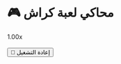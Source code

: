 <!DOCTYPE html>
<html lang="ar">
<head>
  <meta charset="UTF-8">
  <title>🎮 محاكي لعبة كراش</title>
  <link rel="stylesheet" href="style.css">
</head>
<body>
  <h1>🎮 محاكي لعبة كراش</h1>
  <div id="crashContainer">
    <canvas id="crashChart" width="300" height="200"></canvas>
    <div id="crashMultiplier">1.00x</div>
  </div>
  <br>
  <button onclick="reset()">🔄 إعادة التشغيل</button>
  <script src="script.js"></script>
</body>
</html>
